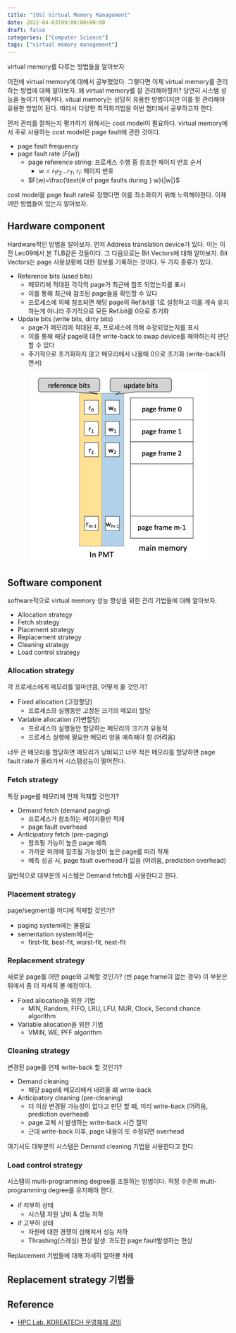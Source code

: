 ```yaml
---
title: "[OS] Virtual Memory Management"
date: 2022-04-03T09:00:00+00:00
draft: false
categories: ["Computer Science"]
tags: ["virtual memory management"]
---
```


virtual memory를 다루는 방법들을 알아보자

<!--more-->
이전에 virtual memory에 대해서 공부했었다. 그렇다면 이제 virtual memory를 관리하는 방법에 대해 알아보자. 왜 virtual memory를 잘 관리해야할까? 당연히 시스템 성능을 높이기 위해서다. vitual memory는 상당히 유용한 방법이지만 이를 잘 관리해야 유용한 방법이 된다. 따라서 다양한 최적화기법을 이번 챕터에서 공부하고자 한다.

먼저 관리를 잘하는지 평가하기 위해서는 cost model이 필요하다. virtual memory에서 주로 사용하는 cost model은 page fault에 관한 것이다.
- page fault frequency
- page fault rate ($F(w)$)
    - page reference string: 프로세스 수행 중 참조한 페이지 번호 순서
      - $w = r_1 r_2...r_T$, $r_i$: 페이지 번호
    - $F(w)=\frac{\text{# of page faults during } w}{|w|}$

cost model을 page fault rate로 정했다면 이를 최소화하기 위해 노력해야한다. 이제 어떤 방법들이 있는지 알아보자.

## Hardware component
Hardware적인 방법을 알아보자. 먼저 Address translation device가 있다. 이는 이전 Lec09에서 본 TLB같은 것들이다. 그 다음으로는 Bit Vectors에 대해 알아보자. Bit Vectors는 page 사용상황에 대한 정보를 기록하는 것이다. 두 가지 종류가 있다.
- Reference bits (used bits)
  - 메모리에 적대된 각각의 page가 최근에 참조 되었는지를 표시
  - 이를 통해 최근에 참조된 page들을 확인할 수 있다
  - 프로세스에 의해 참조되면 해당 page의 Ref.bit를 1로 설정하고 이를 계속 유지하는게 아니라 주기적으로 모든 Ref.bit를 0으로 초기화
- Update bits (write bits, dirty bits)
  - page가 메모리에 적대된 후, 프로세스에 의해 수정되었는지를 표시
  - 이를 통해 해당 page에 대한 write-back to swap device를 해야하는지 판단할 수 있다
  - 주기적으로 초기화하지 않고 메모리에서 나올때 0으로 초기화 (write-back하면서)

<center>
    <img src="https://github.com/minsoo9506/blog/blob/master/static/blog-imgs/os_Lec10_01.png?raw=true"  width="400">
</center>

## Software component
software적으로 virtual memory 성능 향상을 위한 관리 기법들에 대해 알아보자.
- Allocation strategy
- Fetch strategy
- Placement strategy
- Replacement strategy
- Cleaning strategy
- Load control strategy

### Allocation strategy
각 프로세스에게 메모리를 얼마만큼, 어떻게 줄 것인가?
- Fixed allocation (고정할당)
  - 프로세스의 실행동안 고정된 크기의 메모리 할당
- Variable allocation (가변할당)
  - 프로세스의 실행동안 할당하는 메모리의 크기가 유동적
  - 프로세스 실행에 필요한 메모리 양을 예측해야 함 (어려움)

너무 큰 메모리를 할당하면 메모리가 낭비되고 너무 적은 메모리를 할당하면 page fault rate가 올라가서 시스템성능이 떨어진다.

### Fetch strategy
특정 page를 메모리에 언제 적재할 것인가?
- Demand fetch (demand paging)
  - 프로세스가 참조하는 페이지들만 적재
  - page fault overhead
- Anticipatory fetch (pre-paging)
  - 참조될 가능이 높은 page 예측
  - 가까운 미래에 참조될 가능성이 높은 page를 미리 적재
  - 예측 성공 시, page fault overhead가 없음 (어려움, prediction overhead)

일반적으로 대부분의 시스템은 Demand fetch를 사용한다고 한다.

### Placement strategy
page/segment를 어디에 적재할 것인가?
- paging system에는 불필요
- sementation system에서는
  - first-fit, best-fit, worst-fit, next-fit

### Replacement strategy
새로운 page를 어떤 page와 교체할 것인가? (빈 page frame이 없는 경우) 이 부분은 뒤에서 좀 더 자세히 볼 예정이다.
- Fixed allocation을 위한 기법
  - MIN, Random, FIFO, LRU, LFU, NUR, Clock, Second chance algorithm
- Variable allocation을 위한 기법
  - VMIN, WE, PFF algorithm

### Cleaning strategy
변경된 page를 언제 write-back 할 것인가?
- Demand cleaning
  - 해당 page에 메모리에서 내려올 떄 write-back
- Anticipatory cleaning (pre-cleaning)
  - 더 이상 변경될 가능성이 없다고 판단 할 떄, 미리 write-back (어려움, prediction overhead)
  - page 교체 시 발생하는 write-back 시간 절약
  - 근데 write-back 이후, page 내용이 또 수정되면 overhead

여기서도 대부분의 시스템은 Demand cleaning 기법을 사용한다고 한다.

### Load control strategy
시스템의 multi-programming degree를 조절하는 방법이다. 적정 수준의 multi-programming degree를 유지해야 한다.
- if 저부하 상태
  - 시스템 자원 낭비 & 성능 저하
- if 고부하 상태
  - 자원에 대한 경쟁이 심해져서 성능 저하
  - Thrashing(스레싱) 현상 발생: 과도한 page fault발생하는 현상

Replacement 기법들에 대해 자세히 알아볼 차례

## Replacement strategy 기법들

## Reference
- [HPC Lab. KOREATECH 운영체제 강의](https://www.youtube.com/playlist?list=PLBrGAFAIyf5rby7QylRc6JxU5lzQ9c4tN)
